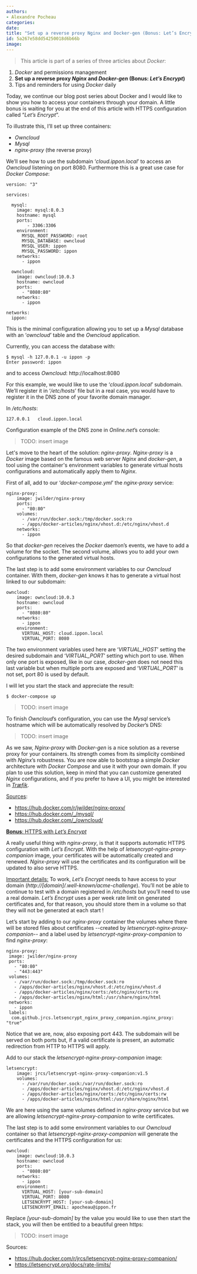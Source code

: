 ```yaml
---
authors:
- Alexandre Pocheau
categories:
date: 
title: "Set up a reverse proxy Nginx and Docker-gen (Bonus: Let’s Encrypt)"
id: 5a267e58dd54250018d6b66b
image: 
---
```


> This article is part of a series of three articles about *Docker*:

1. *Docker* and permissions management
1. **Set up a reverse proxy *Nginx* and *Docker-gen* (Bonus: *Let’s Encrypt*)**
1. Tips and reminders for using *Docker* daily

Today, we continue our blog post series about Docker and I would like to show you how to access your containers through your domain.
A little bonus is waiting for you at the end of this article with HTTPS configuration called “*Let’s Encrypt*”.

To illustrate this, I’ll set up three containers:

* *Owncloud*
* *Mysql*
* *nginx-proxy* (the reverse proxy)

We’ll see how to use the subdomain ‘*cloud.ippon.local*’ to access an *Owncloud* listening on port 8080. Furthermore this is a great use case for *Docker Compose*:
```
version: "3"

services:

  mysql:
    image: mysql:8.0.3
    hostname: mysql
    ports:
        - 3306:3306
    environment:
      MYSQL_ROOT_PASSWORD: root
      MYSQL_DATABASE: owncloud
      MYSQL_USER: ippon
      MYSQL_PASSWORD: ippon
    networks:
      - ippon

  owncloud:
    image: owncloud:10.0.3
    hostname: owncloud
    ports:
      - "8080:80"
    networks:
      - ippon

networks:
  ippon:
```

This is the minimal configuration allowing you to set up a *Mysql* database with an ‘*owncloud*’ table and the *Owncloud* application.

Currently, you can access the database with:
```
$ mysql -h 127.0.0.1 -u ippon -p
Enter password: ippon
```
and to access *Owncloud*: http://localhost:8080

For this example, we would like to use the ‘*cloud.ippon.local*’ subdomain.
We’ll register it in ‘*/etc/hosts*’ file but in a real case, you would have to register it in the DNS zone of your favorite domain manager.

In */etc/hosts*:
```
127.0.0.1	cloud.ippon.local
```

Configuration example of the DNS zone in *Online.net*’s console:

>TODO: insert image

Let's move to the heart of the solution: *nginx-proxy*.
*Nginx-proxy* is a *Docker* image based on the famous web server *Nginx* and *docker-gen*, a tool using the container's environment variables to generate virtual hosts configurations and automatically apply them to *Nginx*.

First of all, add to our ‘*docker-compose.yml*’ the *nginx-proxy* service:
```
nginx-proxy:
    image: jwilder/nginx-proxy
    ports:
      - "80:80"
    volumes:
      - /var/run/docker.sock:/tmp/docker.sock:ro
      - /apps/docker-articles/nginx/vhost.d:/etc/nginx/vhost.d
    networks:
      - ippon
```

So that *docker-gen* receives the *Docker* daemon’s events, we have to add a volume for the socket. The second volume, allows you to add your own configurations to the generated virtual hosts.

The last step is to add some environment variables to our *Owncloud* container.
With them, *docker-gen* knows it has to generate a virtual host linked to our subdomain:
```
owncloud:
    image: owncloud:10.0.3
    hostname: owncloud
    ports:
      - "8080:80"
    networks:
      - ippon
    environment:
      VIRTUAL_HOST: cloud.ippon.local
      VIRTUAL_PORT: 8080
```
The two environment variables used here are ‘*VIRTUAL_HOST*’ setting the desired subdomain and ‘*VIRTUAL_PORT*’ setting which port to use.
When only one port is exposed, like in our case, *docker-gen* does not need this last variable but when multiple ports are exposed and ‘*VIRTUAL_PORT*’ is not set, port 80 is used by default.

I will let you start the stack and appreciate the result:
```
$ docker-compose up
```
>TODO: insert image

To finish *Owncloud*’s configuration, you can use the *Mysql* service’s hostname which will be automatically resolved by *Docker*’s DNS:
>TODO: insert image

As we saw, *Nginx-proxy* with *Docker-gen* is a nice solution as a reverse proxy for your containers. Its strength comes from its simplicity combined with *Nginx*’s robustness.
You are now able to bootstrap a simple *Docker* architecture with *Docker Compose* and use it with your own domain. If you plan to use this solution, keep in mind that you can customize generated *Nginx* configurations, and if you prefer to have a UI, you might be interested in [*Træfik*](https://traefik.io/).

<u>Sources</u>:

* https://hub.docker.com/r/jwilder/nginx-proxy/
* https://hub.docker.com/_/mysql/
* https://hub.docker.com/_/owncloud/

<u>**Bonus**: HTTPS with *Let’s Encrypt*</u>

A really useful thing with *nginx-proxy*, is that it supports automatic HTTPS configuration with *Let’s Encrypt*. With the help of *letsencrypt-nginx-proxy-companion* image, your certificates will be automatically created and renewed. *Nginx-proxy* will use the certificates and its configuration will be updated to also serve HTTPS.

<u>Important details:</u>
To work, *Let’s Encrypt* needs to have access to your domain (*http://[domain]/.well-known/acme-challenge*). You’ll not be able to continue to test with a domain registered in */etc/hosts* but you’ll need to use a real domain.
*Let’s Encrypt* uses a per week rate limit on generated certificates and, for that reason, you should store them in a volume so that they will not be generated at each start !

Let’s start by adding to our *nginx-proxy* container the volumes where there will be stored files about certificates --created by *letsencrypt-nginx-proxy-companion*-- and a label used by *letsencrypt-nginx-proxy-companion* to find *nginx-proxy*:
```
nginx-proxy:
 image: jwilder/nginx-proxy
 ports:
   - "80:80"
   - "443:443"
 volumes:
   - /var/run/docker.sock:/tmp/docker.sock:ro
   - /apps/docker-articles/nginx/vhost.d:/etc/nginx/vhost.d
   - /apps/docker-articles/nginx/certs:/etc/nginx/certs:ro
   - /apps/docker-articles/nginx/html:/usr/share/nginx/html
 networks:
   - ippon
 labels:
  com.github.jrcs.letsencrypt_nginx_proxy_companion.nginx_proxy: "true"
```
Notice that we are, now, also exposing port 443. The subdomain will be served on both ports but, if a valid certificate is present, an automatic redirection from HTTP to HTTPS will apply.

Add to our stack the *letsencrypt-nginx-proxy-companion* image:
```
letsencrypt:
    image: jrcs/letsencrypt-nginx-proxy-companion:v1.5
    volumes:
      - /var/run/docker.sock:/var/run/docker.sock:ro
      - /apps/docker-articles/nginx/vhost.d:/etc/nginx/vhost.d
      - /apps/docker-articles/nginx/certs:/etc/nginx/certs:rw
      - /apps/docker-articles/nginx/html:/usr/share/nginx/html
```
We are here using the same volumes defined in *nginx-proxy* service but we are allowing *letsencrypt-nginx-proxy-companion* to write certificates.

The last step is to add some environment variables to our *Owncloud* container so that *letsencrypt-nginx-proxy-companion* will generate the certificates and the HTTPS configuration for us:
```
owncloud:
    image: owncloud:10.0.3
    hostname: owncloud
    ports:
      - "8080:80"
    networks:
      - ippon
    environment:
      VIRTUAL_HOST: [your-sub-domain]
      VIRTUAL_PORT: 8080
      LETSENCRYPT_HOST: [your-sub-domain]
      LETSENCRYPT_EMAIL: apocheau@ippon.fr
```
Replace *[your-sub-domain]* by the value you would like to use then start the stack, you will then be entitled to a beautiful green https:
>TODO: insert image

Sources:

* https://hub.docker.com/r/jrcs/letsencrypt-nginx-proxy-companion/
* https://letsencrypt.org/docs/rate-limits/
